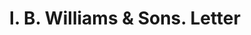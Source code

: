 ---
doi: 10.7916/D82245S7
date_other: '1900'
date_other_textual: '1900'
form: correspondence
genre:
- Letters (correspondence)
name:
- I. B. Williams & Sons
object_in_context_url: https://biggert.cul.columbia.edu/items/view/ave_biggert_00773
subject_hierarchical_geographic:
- Dover, New Hampshire, United States
subject_name:
- I. B. Williams & Sons
title: I. B. Williams & Sons. Letter
sort_title: I. B. Williams & Sons. Letter
call_number: ave_biggert_00773
coordinates:
- 43.19472222222222,-70.875
pid: ave_biggert_00773
identifiers: ave_biggert_00773
thumbnail: https://derivativo-3.library.columbia.edu/iiif/2/ldpd:345420/full/!256,256/0/native.jpg
permalink: /biggert/ave_biggert_00773/
layout: iiif-image-page
---